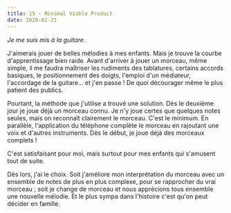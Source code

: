 ```yaml
---
title: 15 - Minimal Viable Product
date: 2020-02-21
---
```


_Je me suis mis à la guitare._

J'aimerais jouer de belles mélodies à mes enfants. Mais je trouve la courbe d'apprentissage bien raide. Avant d'arriver à jouer un morceau, même simple, il me faudra maîtriser les rudiments des tablatures, certains accords basiques, le positionnement des doigts, l'emploi d'un médiateur, l'accordage de la guitare... et j'en passe !
De quoi décourager même le plus patient des publics.

Pourtant, la méthode que j'utilise a trouvé une solution. Dès le deuxième jour je joue déjà un morceau connu. Je n'y joue certes que quelques notes seules, mais on reconnaît clairement le morceau. C'est le minimum.
En parallèle, l'application du téléphone complète le morceau en rajoutant une voix et d'autres instruments. Dès le début, je joue déjà des morceaux complets !

C'est satisfaisant pour moi, mais surtout pour mes enfants qui s'amusent tout de suite.

Dès lors, j'ai le choix. Soit j'améliore mon interprétation du morceau avec un ensemble de notes de plus en plus complexe, pour se rapprocher du vrai morceau ; soit je change de morceau et nous apprécions tous ensemble une nouvelle mélodie.
Et le plus sympa dans l'histoire c'est qu'on peut décider en famille.
